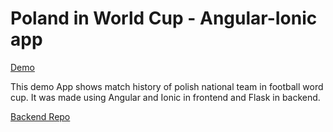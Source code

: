 # Poland in World Cup - Angular-Ionic app

[Demo](http://165.22.68.55)

This demo App shows match history of polish national team in football word cup. It was made using Angular and Ionic in frontend and Flask in backend.


[Backend Repo](https://github.com/radgra/flask-footy)
